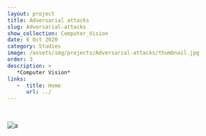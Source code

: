 ```yaml
---
layout: project
title: Adversarial attacks
slug: Adversarial-attacks
show_collection: Computer_Vision
date: 6 Oct 2020
category: Studies
image: /assets/img/projects/Adversarial-attacks/thumbnail.jpg
order: 3
description: >
   *Computer Vision*
links:
   -  title: Home
      url: ../
---
```

<br/>

![a](https://ars.els-cdn.com/content/image/1-s2.0-S209580991930503X-gr1.jpg)